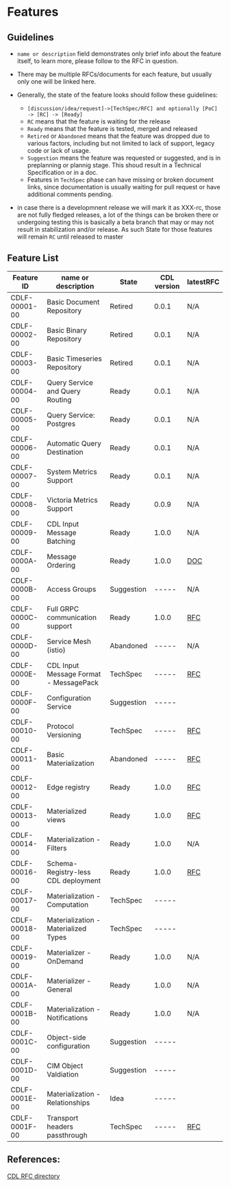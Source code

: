 # Features

## Guidelines
* `name or description` field demonstrates only brief info about the feature itself, to learn more, please follow to the RFC in question.
* There may be multiple RFCs/documents for each feature, but usually only one will be linked here.
* Generally, the state of the feature looks should follow these guidelines:
  - `[discussion/idea/request]->[TechSpec/RFC] and optionally [PoC] -> [RC] -> [Ready]`
  - `RC` means that the feature is waiting for the release
  - `Ready` means that the feature is tested, merged and released
  - `Retired` or `Abandoned` means that the feature was dropped due to various factors, including but not limited to lack of support, legacy code or lack of usage.
  - `Suggestion` means the feature was requested or suggested, and is in preplanning or plannig stage. This shoud result in a Technical Specification or in a doc.
  - Features in `TechSpec` phase can have missing or broken document links, since documentation is usually waiting for pull request or have additional comments pending.

* in case there is a developmnent release we will mark it as XXX-rc, those are not fully fledged releases, a lot of the things can be broken there or undergoing testing
  this is basically a beta branch that may or may not result in stabilization and/or release. As such State for those features will remain `RC` until released to master

## Feature List
| Feature ID    | name or description                    | State      | CDL version | latestRFC                             |
|---------------|----------------------------------------|------------|-------------|---------------------------------------|
| CDLF-00001-00 | Basic Document Repository              | Retired    | 0.0.1       | N/A                                   |
| CDLF-00002-00 | Basic Binary Repository                | Retired    | 0.0.1       | N/A                                   |
| CDLF-00003-00 | Basic Timeseries Repository            | Retired    | 0.0.1       | N/A                                   |
| CDLF-00004-00 | Query Service and Query Routing        | Ready      | 0.0.1       | N/A                                   |
| CDLF-00005-00 | Query Service: Postgres                | Ready      | 0.0.1       | N/A                                   |
| CDLF-00006-00 | Automatic Query Destination            | Ready      | 0.0.1       | N/A                                   |
| CDLF-00007-00 | System Metrics Support                 | Ready      | 0.0.1       | N/A                                   |
| CDLF-00008-00 | Victoria Metrics Support               | Ready      | 0.0.9       | N/A                                   |
| CDLF-00009-00 | CDL Input Message Batching             | Ready      | 1.0.0       | N/A                                   |
| CDLF-0000A-00 | Message Ordering                       | Ready      | 1.0.0       | [DOC](./ordering.md)                  |
| CDLF-0000B-00 | Access Groups                          | Suggestion | -----       | N/A                                   |
| CDLF-0000C-00 | Full GRPC communication support        | Ready      | 1.0.0       | [RFC](../rfc/CDLF-0000C-00-rfc-01.md) |
| CDLF-0000D-00 | Service Mesh (istio)                   | Abandoned  | -----       | N/A                                   |
| CDLF-0000E-00 | CDL Input Message Format - MessagePack | TechSpec   | -----       | [RFC](../rfc/CDLF-0000E-00-rfc-01.md) |
| CDLF-0000F-00 | Configuration Service                  | Suggestion | -----       |                                       |
| CDLF-00010-00 | Protocol Versioning                    | TechSpec   | -----       | [RFC](../rfc/CDLF-00010-00-rfc-01.md) |
| CDLF-00011-00 | Basic Materialization                  | Abandoned  | -----       | [RFC](../rfc/CDLF-00011-00-rfc-01.md) |
| CDLF-00012-00 | Edge registry                          | Ready      | 1.0.0       | [RFC](../rfc/CDLF-00012-00-rfc-01.md) |
| CDLF-00013-00 | Materialized views                     | Ready      | 1.0.0       | [RFC](../rfc/CDLF-00013-00-rfc-01.md) |
| CDLF-00014-00 | Materialization - Filters              | Ready      | 1.0.0       | N/A                                   |
| CDLF-00016-00 | Schema-Registry-less CDL deployment    | Ready      | 1.0.0       | [RFC](../rfc/CDLF-00016-00-rfc-01.md) |
| CDLF-00017-00 | Materialization - Computation          | TechSpec   | -----       |                                       |
| CDLF-00018-00 | Materialization - Materialized Types   | TechSpec   | -----       |                                       |
| CDLF-00019-00 | Materializer - OnDemand                | Ready      | 1.0.0       | N/A                                   |
| CDLF-0001A-00 | Materializer - General                 | Ready      | 1.0.0       | N/A                                   |
| CDLF-0001B-00 | Materialization - Notifications        | Ready      | 1.0.0       | N/A                                   |
| CDLF-0001C-00 | Object-side configuration              | Suggestion | -----       |                                       |
| CDLF-0001D-00 | CIM Object Valdiation                  | Suggestion | -----       |                                       |
| CDLF-0001E-00 | Materialization - Relationships        | Idea       | -----       |                                       |
| CDLF-0001F-00 | Transport headers passthrough          | TechSpec   | -----       | [RFC](../rfc/CDLF-0001F-00-rfc-01.md) |

## References:
[CDL RFC directory](https://github.com/epiphany-platform/CommonDataLayer/tree/develop/docs/rfc)
